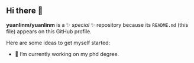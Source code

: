 ## Hi there 👋


**yuanlinm/yuanlinm** is a ✨ _special_ ✨ repository because its `README.md` (this file) appears on this GitHub profile.

Here are some ideas to get myself started:

- 🔭 I’m currently working on my phd degree.

